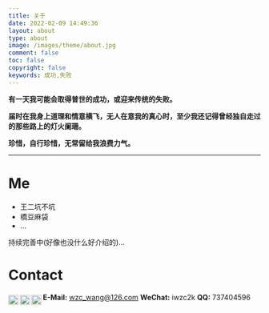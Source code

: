 ```yaml
---
title: 关于
date: 2022-02-09 14:49:36
layout: about
type: about
image: /images/theme/about.jpg
comment: false
toc: false
copyright: false
keywords: 成功,失败
---
```


**有一天我可能会取得普世的成功，或迎来传统的失败。**

**届时在我身上道理和情意横飞，无人在意我的真心时，至少我还记得曾经独自走过的那些路上的灯火阑珊。**

**珍惜，自行珍惜，无常留给我浪费力气。**

------

# Me

- 王二坑不坑
- 橋豆麻袋
- ...

持续完善中(好像也没什么好介绍的)...







# Contact

<img src='/index/email.png' align='left' style=' width:20px;height:20px;position: relative; top: 4px'/> **E-Mail:** wzc_wang@126.com
<img src='/index/wechat.png' align='left' style=' width:20px;height:20px;position: relative; top: 4px'/> **WeChat:** iwzc2k
<img src='/index/qq.png' align='left' style=' width:20px;height:20px;position: relative; top: 4px'/> **QQ:** 737404596





